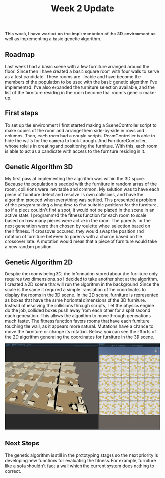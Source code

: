 ﻿---
title: "Week 2 Update"
excerpt_separator: "<!--more-->"
last_modified_at: 2021-01-28
categories:
  - Blog
tags:
  - Weekly Update
  - Update
  - Refixture
  - GitHub
  - Roadmap
---
This week, I have worked on the implementation of the 3D environment as well as implementing a basic genetic algorithm.

## Roadmap
Last week I had a basic scene with a few furniture arranged around the floor. Since then I have created a basic square room with four walls to serve as a test candidate. These rooms are tileable and have become the members of the population to be used with the basic genetic algorithm I've implemented. I've also expanded the furniture selection available, and the list of the furniture residing in the room become that room's genetic make-up.

## First steps
To set up the environment I first started making a SceneController script to make copies of the room and arrange them side-by-side in rows and columns. Then, each room had a couple scripts. RoomController is able to hide the walls for the camera to look through. And FurnitureController, whose role is in creating and positioning the furniture. With this, each room is able to act as a candidate with access to the furniture residing in it.

## Genetic Algorithm 3D
My first pass at implementing the algorithm was within the 3D space. Because the population is seeded with the furniture in random areas of the room, collisions were inevitable and common. My solution was to have each piece of furniture detect and resolve its own collisions, and have the algorithm proceed when everything was settled. This presented a problem of the program taking a long time to find suitable positions for the furniture, so if a piece couldn't find a spot, it would not be placed in the scene in an active state. I programmed the fitness function for each room to scale based on how many pieces were active in the room. The parents for the next generation were then chosen by roulette wheel selection based on their fitness. If crossover occured, they would swap the position and rotation of furniture between to parents with a chance based on the crossover rate. A mutation would mean that a piece of furniture would take a new random position. 

## Genetic Algorithm 2D
Despite the rooms being 3D, the information stored about the furniture only requires two dimensions, so I decided to take another shot at the algorithm. I created a 2D scene that will run the algoritmn in the background. Since the scale is the same it required a simple translation of the coordinates to display the rooms in the 3D scene. In the 2D scene, furniture is represented as boxes that have the same horiontal dimensions of the 3D furniture. Instead of resolving the collisions through scripts, I let the physics engine do the job, collided boxes push away from each other for a split second each generation. This allows the algorithm to move through generations much faster. The fitness function favors rooms that have each furniture touching the wall, as it appears more natural. Mutations have a chance to move the furniture or change its rotation. Below, you can see the efforts of the 2D algorithm generating the coordinates for furniture in the 3D scene. 

![Room Population](/assets/images/Unity/Unity_2021-02-04_15-06-41.png)

## Next Steps
The genetic algorithm is still in the prototyping stages so the next priority is developing new functions for evaluating the fitness. For example, furniture like a sofa shouldn't face a wall which the current system does nothing to correct.

